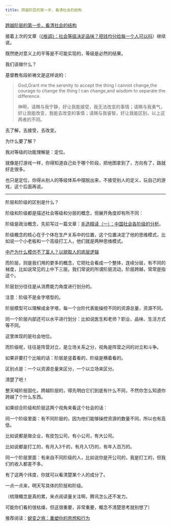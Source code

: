 ```yaml
---
title: 跨越阶层的第一步，看清社会的结构
---
```

[跨越阶层的第一步，看清社会的结构](https://mp.weixin.qq.com/s/crmsXkHuYS0HX5yVzA_GrA)

接着上次的文章（[《格调》：社会等级决定品味？把钱均分给每一个人可以吗](https://mp.weixin.qq.com/s?__biz=MzE5MTI1ODAxOQ==&mid=2247483804&idx=1&sn=f368738c03d3c5b333b861638439355e&scene=21#wechat_redirect)）继续说。

既然绝对意义上的平等是不可能实现的，等级是必然的结果。

我们该做什么？

基督教有段祈祷文是这样说的：

> God,Grant me the serenity to accept the thing I cannot change,the courage to change the thing I can change,and wisdom to separate the difference.
>
> 神啊，请赐与我宁静，好让我能接受，我无法改变的事情；请赐与我勇气，好让我能改变，我能去改变的事情；请赐与我睿智，好让我能区别，以上这两者的不同。

去了解，去接受，去改变。

为什么要了解？

我对等级的功能理解是：定位。

就像是打游戏一样，你得知道自己处于哪个阶段，把地图拿到了，方向有了，路就好走很多。

也只是定位，你得从别人的等级体系中摆脱出来，不接受别人的定义，玩自己的游戏，这个后面再说。

---

阶层和阶级的区别是什么？

阶级和阶级都是描述社会等级和分层的概念，但展开角度却有所不同：

阶级是政治概念，先前写过一篇文章：[毛选精读（一）：中国社会各阶级的分析](https://mp.weixin.qq.com/s?__biz=MzE5MTI1ODAxOQ==&mid=2247483691&idx=1&sn=77cfa68867d68450dc99a3e8b9b90ef6&scene=21#wechat_redirect)。

阶级概念的核心在于个体在生产关系中的位置，这个位置决定了他的思维模式，比如说一个小老板和一个高级打工人，他们就是两种思维模式。

[中产为什么模仿不了富人？以貌取人的底层逻辑](https://mp.weixin.qq.com/s?__biz=MzE5MTI1ODAxOQ==&mid=2247483654&idx=1&sn=ae41d6f32164847949faa65915ff68e2&scene=21#wechat_redirect)

而阶层，则是我们用的更多的概念，它把社会看成一个整体，连续分层，有不同的梯度，比如说常见的上中下三层。我们常说的所谓阶层流动，阶层跨越，常常是指这个。

阶层划分往往是从消费能力角度进行划分的。

注意：阶级不是金字塔型的。

阶层模型可以理解成金字塔，每一个台阶代表能操控不同的资源总量，资源不同。

同一个阶层内部还可以水平进行划分：比如说医生和老师？职业、品味、生活方式等不同。

这里体现的是社会地位。

而阶级呢，往往是阵营对立，是立场关系之分，视角是阵营之间的对立和斗争。

如果非要打个比喻的话：阶层是竖着看的，阶级是横着看的。

区别点是：一个以资源总量来区分，一个以立场来区分。

清楚了吧！

整天喊阶层固化，跨越阶层的，得先明白它们到底有什么不同，不然你怎么知道你跨越了个什么东西。

如果综合阶级和阶层这两个视角来看这个社会的话：

同一个阶级里面：有不同阶层的，因为他们能够操控资源的数量不同，所以也有高低。

比如说都是做企业，有皮包公司，有小公司，有大公司。

比如说都是打工的，有月入3千的，有月入1万的，有年入百万的。

同一个阶层里面：有来自不同阶级的人，比如说你是开公司的，我是打工的，但我们的收入都差不多。

有了这两个纬度，你就可以看清楚某个人的成分了。

一点一点来，明天写具体的阶层和阶级。

（梳理概念是真的累，来点阅读量关注啊，腾讯怎么还不发力。

可能你们看的很枯燥，但这很重要，非常重要，概念不清楚思考就别想了）

推荐阅读：[蜕变之旅：重塑你的思想和行为](https://mp.weixin.qq.com/s?__biz=MzE5MTI1ODAxOQ==&mid=2247483815&idx=1&sn=f98b673f2889b02423ecbe91ca29ff1f&scene=21#wechat_redirect)

